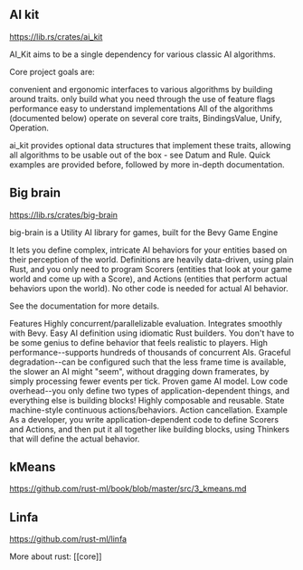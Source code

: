 

## AI kit

https://lib.rs/crates/ai_kit

AI_Kit aims to be a single dependency for various classic AI algorithms.

Core project goals are:

convenient and ergonomic interfaces to various algorithms by building around traits.
only build what you need through the use of feature flags
performance
easy to understand implementations
All of the algorithms (documented below) operate on several core traits, BindingsValue, Unify, Operation.

ai_kit provides optional data structures that implement these traits, allowing all algorithms to be usable out of the box - see Datum and Rule. Quick examples are provided before, followed by more in-depth documentation.




## Big brain


https://lib.rs/crates/big-brain


big-brain is a Utility AI library for games, built for the Bevy Game Engine

It lets you define complex, intricate AI behaviors for your entities based on their perception of the world. Definitions are heavily data-driven, using plain Rust, and you only need to program Scorers (entities that look at your game world and come up with a Score), and Actions (entities that perform actual behaviors upon the world). No other code is needed for actual AI behavior.

See the documentation for more details.

Features
Highly concurrent/parallelizable evaluation.
Integrates smoothly with Bevy.
Easy AI definition using idiomatic Rust builders. You don't have to be some genius to define behavior that feels realistic to players.
High performance--supports hundreds of thousands of concurrent AIs.
Graceful degradation--can be configured such that the less frame time is available, the slower an AI might "seem", without dragging down framerates, by simply processing fewer events per tick.
Proven game AI model.
Low code overhead--you only define two types of application-dependent things, and everything else is building blocks!
Highly composable and reusable.
State machine-style continuous actions/behaviors.
Action cancellation.
Example
As a developer, you write application-dependent code to define Scorers and Actions, and then put it all together like building blocks, using Thinkers that will define the actual behavior.


## kMeans

https://github.com/rust-ml/book/blob/master/src/3_kmeans.md



## Linfa 

https://github.com/rust-ml/linfa



More about rust:  [[core]]

